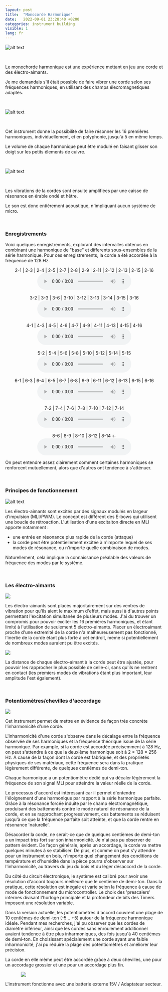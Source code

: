 ```yaml
---
layout: post
title:  "Monocorde Harmonique"
date:   2022-09-01 23:28:40 +0200
categories: instrument building
visible: 1
lang: fr
---
```


<style>
    .single-image {
        width: 100%;  
        margin-left: auto;
        margin-right: auto;
    }
    .single-image-80 {
        width: 80%;  
        margin-left: auto;
        margin-right: auto;
    }
</style>
    

![alt text](/assets/images/monochord_1.png "monochord pic 1")

<p>&nbsp;</p>

Le monochorde harmonique est une expérience mettant en jeu une corde et des électro-aimants.

Je me demandais s'il était possible de faire vibrer une corde selon ses fréquences harmoniques, en utilisant des champs élecromagnetiques adaptés.

<p>&nbsp;</p>

![alt text](/assets/images/monochord_2.png "monochord pic 2")

<p>&nbsp;</p>

Cet instrument donne la possibilité de faire résonner les 16 premières harmoniques, individuellement, et en polyphonie, jusqu'à 5 en même temps.

Le volume de chaque harmonique peut être modulé en faisant glisser son doigt sur les petits élements de cuivre.

<p>&nbsp;</p>

![alt text](/assets/images/monochord_9.jpg "monochord pic 9")

<p>&nbsp;</p>

Les vibrations de la cordes sont ensuite amplifiées par une caisse de résonance en érable ondé et hêtre.

Le son est donc entièrement acoustique, n'impliquant aucun système de micro.

<p>&nbsp;</p>

### Enregistrements

Voici quelques enregistrements, explorant des intervalles obtenus en combinant une harmonique de "base" et differents sous-ensembles de la série harmonique. Pour ces enregistrements, la corde a été accordée à la fréquence de 128 Hz.

<p align="center">
    2-1 | 2-3 | 2-4 | 2-5 | 2-7 | 2-8 | 2-9 | 2-11 | 2-12 | 2-13 | 2-15 | 2-16
    <br>
    <audio src="/assets/sounds/ZOOM0032_corrected.mp3" controls></audio>
    <br>
    <br>
    3-2 | 3-3 | 3-6 | 3-10 | 3-12 | 3-13 | 3-14 | 3-15 | 3-16 
    <br>    
    <audio src="/assets/sounds/ZOOM0033_corrected.mp3" controls></audio>
    <br>
    <br>
    4-1 | 4-3 | 4-5 | 4-6 | 4-7 | 4-9 | 4-11 | 4-13 | 4-15 | 4-16 
    <br>
    <audio src="/assets/sounds/ZOOM0034_corrected.mp3" controls></audio>
    <br>
    <br>
    5-2 | 5-4 | 5-6 | 5-8 | 5-10 | 5-12 | 5-14 | 5-15 
    <br>
    <audio src="/assets/sounds/ZOOM0035_corrected.mp3" controls></audio>
    <br>
    <br>
    6-1 | 6-3 | 6-4 | 6-5 | 6-7 | 6-8 | 6-9 | 6-11 | 6-12 | 6-13 | 6-15 | 6-16 
    <br>
    <audio src="/assets/sounds/ZOOM0036_corrected.mp3" controls></audio>
    <br>
    <br>
    7-2 | 7-4 | 7-6 | 7-8 | 7-10 | 7-12 | 7-14
    <br> 
    <audio src="/assets/sounds/ZOOM0037_corrected.mp3" controls></audio>
    <br>
    <br>
    8-6 | 8-9 | 8-10 | 8-12 | 8-14 <- 
    <br>
    <audio src="/assets/sounds/ZOOM0038_corrected.mp3" controls></audio>
</p>

On peut entendre assez clairement comment certaines harmoniques se renforcent mutuellement, alors que d'autres ont tendence à s'atténuer.

<p>&nbsp;</p>

### Principes de fonctionnement

![alt text](/assets/images/monochord_5.png "monochord pic 5")

Les électro-aimants sont excités par des signaux modulés en largeur d'impulsion (MLI/PWM). Le concept est différent des E-bows qui utilisent une boucle de rétroaction. L'utilisation d'une excitaiton directe en MLI apporte notamment :
- une entrée en résonance plus rapide de la corde (attaque)
- la corde peut être potentiellement excitée à n'importe lequel de ses modes de résonance, ou n'importe quelle combinaison de modes.

Naturellement, cela implique la connaissance préalable des valeurs de fréquence des modes par le système.

<p>&nbsp;</p>

### Les électro-aimants 

<p class="single-image">
  <img src="/assets/images/monochord_7.png" />
</p>

Les électro-aimants sont placés majoritairement sur des ventres de vibration pour qu'ils aient le maximum d'effet, mais aussi à d'autres points permettant l'excitation simultanée de plusieurs modes. J'ai du trouver un compromis pour pouvoir exciter les 16 premières harmoniques, et étant limité à l'utilisation de  seulement 5 électro-aimants. Placer un électroaimant proche d'une extremité de la corde n'a malheureusement pas fonctionné, l'inertie de la corde étant plus forte à cet endroit, meme si potentiellement de nombreux modes auraient pu être excités.

<p class="single-image">
  <img src="/assets/images/monochord_onlg_3_hor.png" />
</p>

La distance de chaque électro-aimant à la corde peut être ajustée, pour pouvoir les rapprocher le plus possible de celle-ci, sans qu'ils ne rentrent en contact (les premiers modes de vibrations étant plus important, leur amplitude l'est également).

<p>&nbsp;</p>

### Potentiomètres/chevilles d'accordage

<p class="single-image">
  <img src="/assets/images/monochord_8.png" />
</p>

Cet instrument permet de mettre en évidence de façon très concrète l'inharmonicité d'une corde.

L'inharmonicité d'une corde s'observe dans le décalage entre la fréquence observée de ses harmoniques et la fréquence théorique issue de la série harmonique.
Par example, si la corde est accordée précisemment à 128 Hz, on peut s'attendre à ce que la deuxième harmonique soit à 2 * 128 = 256 Hz. A cause de la façon dont la corde est fabriquée, et des proprietés physiques de ses matériaux, cette fréquence sera dans la pratique légèrement différente, de quelques centièmes de demi-ton.

Chaque harmonique a un potentiomètre dédié qui va décaler légèrement la fréquence de son signal MLI pour atteindre la valeur réelle de la corde.

Le processus d'accord est intéressant car il permet d'entendre l'éloignement d'une harmonique par rapport à la série harmonique parfaite. Grâce à la résonance forcée induite par le champ électromagnétique, produisant des battements contre le mode naturel de résonance de la corde, et en se rapprochant progressivement, ces battements se réduisent jusqu'à ce que la fréquence parfaite soit atteinte, et que la corde rentre en résonance 'naturelle'.

Désacorder la corde, ne serait-ce que de quelques centièmes de demi-ton a un impact très fort sur son inharmonicité. Je n'ai pas pu observer de pattern évident. De façon générale, après un accordage, la corde va mettre quelques minutes à se stabiliser. De plus, et comme on peut s'y attendre pour un instrument en bois, n'importe quel changement des conditions de température et d'humidité dans la pièce pourra s'observer sur l'inharmonicité, au travers du jeu du bois et du léger désaccord de la corde.

Du côté du circuit électronique, le système est calibré pour avoir une résolution d'accord toujours meilleure que le centième de demi-ton.
Dans la pratique, cette résolution est inégale et varie selon la fréquence à cause de mode de fonctionnement du microcontroller. Le choix des 'prescalers' internes divisant l'horloge principale et la profondeur de bits des Timers imposent une résolution variable.

Dans la version actuelle, les potentiomètres d'accord couvrent une plage de 10 centièmes de demi-ton (-5 .. +5) autour de la fréquence harmonique idéale. Pendant mes recherches, j'ai pu observer que les cordes de diamètre inférieur, ainsi que les cordes sans enroulement additionnel avaient tendence à être plus inharmoniques, des fois jusqu'à 40 centièmes de demi-ton. En choisissant spécialement une corde ayant une faible inharmonicité, j'ai pu réduire la plage des potentiomètres et améliorer leur précision.

La corde en elle même peut être accordée grâce à deux chevilles, une pour un accordage grossier et une pour un accordage plus fin.

<p class="single-image-80">
  <img src="/assets/images/monochord_10.png" />
</p>

L'instrument fonctionne avec une batterie externe 15V / Adaptateur secteur.